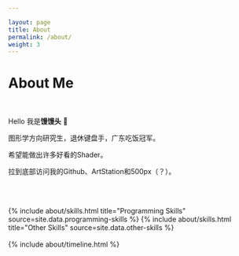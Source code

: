 ```yaml
---

layout: page
title: About
permalink: /about/
weight: 3
---
```


# **About Me**

<br>

Hello 我是**馒馒头** :wave:<br>

图形学方向研究生，退休键盘手，广东吃饭冠军。<br>

希望能做出许多好看的Shader。 <br>

拉到底部访问我的Github、ArtStation和500px（？）。<br>

<br><br>



<div class="row">
{% include about/skills.html title="Programming Skills" source=site.data.programming-skills %}
{% include about/skills.html title="Other Skills" source=site.data.other-skills %}
</div>
<br>


<div class="row">
{% include about/timeline.html %}
</div>


